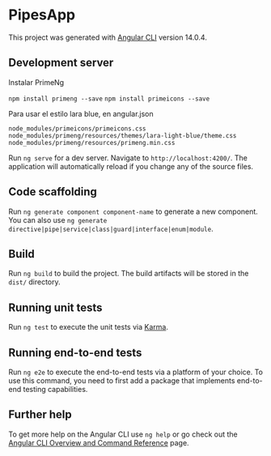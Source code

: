 # PipesApp

This project was generated with [Angular CLI](https://github.com/angular/angular-cli) version 14.0.4.

## Development server

Instalar PrimeNg

```npm install primeng --save```
```npm install primeicons --save```

Para usar el estilo lara blue, en angular.json 

```
node_modules/primeicons/primeicons.css
node_modules/primeng/resources/themes/lara-light-blue/theme.css
node_modules/primeng/resources/primeng.min.css
```

Run `ng serve` for a dev server. Navigate to `http://localhost:4200/`. The application will automatically reload if you change any of the source files.

## Code scaffolding

Run `ng generate component component-name` to generate a new component. You can also use `ng generate directive|pipe|service|class|guard|interface|enum|module`.

## Build

Run `ng build` to build the project. The build artifacts will be stored in the `dist/` directory.

## Running unit tests

Run `ng test` to execute the unit tests via [Karma](https://karma-runner.github.io).

## Running end-to-end tests

Run `ng e2e` to execute the end-to-end tests via a platform of your choice. To use this command, you need to first add a package that implements end-to-end testing capabilities.

## Further help

To get more help on the Angular CLI use `ng help` or go check out the [Angular CLI Overview and Command Reference](https://angular.io/cli) page.
